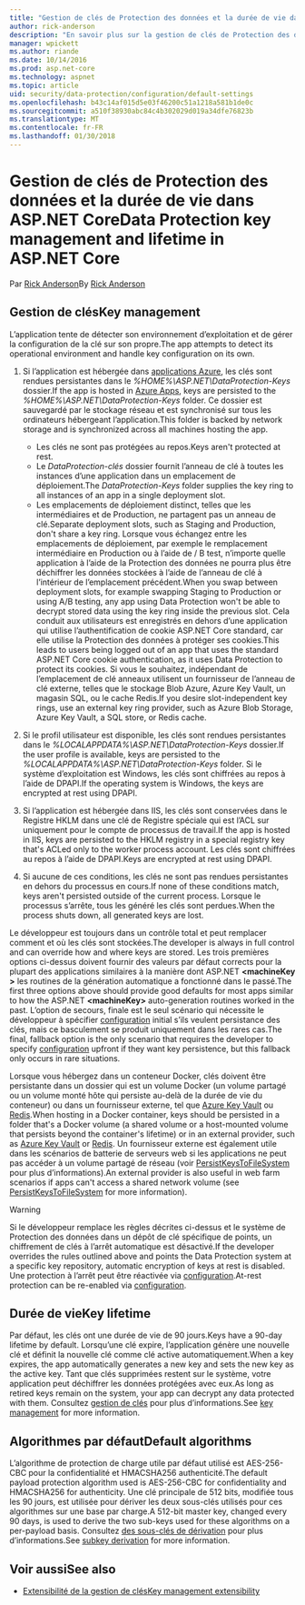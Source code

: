 ```yaml
---
title: "Gestion de clés de Protection des données et la durée de vie dans ASP.NET Core"
author: rick-anderson
description: "En savoir plus sur la gestion de clés de Protection des données et la durée de vie dans ASP.NET Core."
manager: wpickett
ms.author: riande
ms.date: 10/14/2016
ms.prod: asp.net-core
ms.technology: aspnet
ms.topic: article
uid: security/data-protection/configuration/default-settings
ms.openlocfilehash: b43c14af015d5e03f46200c51a1218a581b1de0c
ms.sourcegitcommit: a510f38930abc84c4b302029d019a34dfe76823b
ms.translationtype: MT
ms.contentlocale: fr-FR
ms.lasthandoff: 01/30/2018
---
```

# <a name="data-protection-key-management-and-lifetime-in-aspnet-core"></a><span data-ttu-id="3b981-103">Gestion de clés de Protection des données et la durée de vie dans ASP.NET Core</span><span class="sxs-lookup"><span data-stu-id="3b981-103">Data Protection key management and lifetime in ASP.NET Core</span></span>

<span data-ttu-id="3b981-104">Par [Rick Anderson](https://twitter.com/RickAndMSFT)</span><span class="sxs-lookup"><span data-stu-id="3b981-104">By [Rick Anderson](https://twitter.com/RickAndMSFT)</span></span>

## <a name="key-management"></a><span data-ttu-id="3b981-105">Gestion de clés</span><span class="sxs-lookup"><span data-stu-id="3b981-105">Key management</span></span>

<span data-ttu-id="3b981-106">L’application tente de détecter son environnement d’exploitation et de gérer la configuration de la clé sur son propre.</span><span class="sxs-lookup"><span data-stu-id="3b981-106">The app attempts to detect its operational environment and handle key configuration on its own.</span></span>

1. <span data-ttu-id="3b981-107">Si l’application est hébergée dans [applications Azure](https://azure.microsoft.com/services/app-service/), les clés sont rendues persistantes dans le *%HOME%\ASP.NET\DataProtection-Keys* dossier.</span><span class="sxs-lookup"><span data-stu-id="3b981-107">If the app is hosted in [Azure Apps](https://azure.microsoft.com/services/app-service/), keys are persisted to the *%HOME%\ASP.NET\DataProtection-Keys* folder.</span></span> <span data-ttu-id="3b981-108">Ce dossier est sauvegardé par le stockage réseau et est synchronisé sur tous les ordinateurs hébergeant l’application.</span><span class="sxs-lookup"><span data-stu-id="3b981-108">This folder is backed by network storage and is synchronized across all machines hosting the app.</span></span>
   * <span data-ttu-id="3b981-109">Les clés ne sont pas protégées au repos.</span><span class="sxs-lookup"><span data-stu-id="3b981-109">Keys aren't protected at rest.</span></span>
   * <span data-ttu-id="3b981-110">Le *DataProtection-clés* dossier fournit l’anneau de clé à toutes les instances d’une application dans un emplacement de déploiement.</span><span class="sxs-lookup"><span data-stu-id="3b981-110">The *DataProtection-Keys* folder supplies the key ring to all instances of an app in a single deployment slot.</span></span>
   * <span data-ttu-id="3b981-111">Les emplacements de déploiement distinct, telles que les intermédiaires et de Production, ne partagent pas un anneau de clé.</span><span class="sxs-lookup"><span data-stu-id="3b981-111">Separate deployment slots, such as Staging and Production, don't share a key ring.</span></span> <span data-ttu-id="3b981-112">Lorsque vous échangez entre les emplacements de déploiement, par exemple le remplacement intermédiaire en Production ou à l’aide de / B test, n’importe quelle application à l’aide de la Protection des données ne pourra plus être déchiffrer les données stockées à l’aide de l’anneau de clé à l’intérieur de l’emplacement précédent.</span><span class="sxs-lookup"><span data-stu-id="3b981-112">When you swap between deployment slots, for example swapping Staging to Production or using A/B testing, any app using Data Protection won't be able to decrypt stored data using the key ring inside the previous slot.</span></span> <span data-ttu-id="3b981-113">Cela conduit aux utilisateurs est enregistrés en dehors d’une application qui utilise l’authentification de cookie ASP.NET Core standard, car elle utilise la Protection des données à protéger ses cookies.</span><span class="sxs-lookup"><span data-stu-id="3b981-113">This leads to users being logged out of an app that uses the standard ASP.NET Core cookie authentication, as it uses Data Protection to protect its cookies.</span></span> <span data-ttu-id="3b981-114">Si vous le souhaitez, indépendant de l’emplacement de clé anneaux utilisent un fournisseur de l’anneau de clé externe, telles que le stockage Blob Azure, Azure Key Vault, un magasin SQL, ou le cache Redis.</span><span class="sxs-lookup"><span data-stu-id="3b981-114">If you desire slot-independent key rings, use an external key ring provider, such as Azure Blob Storage, Azure Key Vault, a SQL store, or Redis cache.</span></span>

1. <span data-ttu-id="3b981-115">Si le profil utilisateur est disponible, les clés sont rendues persistantes dans le *%LOCALAPPDATA%\ASP.NET\DataProtection-Keys* dossier.</span><span class="sxs-lookup"><span data-stu-id="3b981-115">If the user profile is available, keys are persisted to the *%LOCALAPPDATA%\ASP.NET\DataProtection-Keys* folder.</span></span> <span data-ttu-id="3b981-116">Si le système d’exploitation est Windows, les clés sont chiffrées au repos à l’aide de DPAPI.</span><span class="sxs-lookup"><span data-stu-id="3b981-116">If the operating system is Windows, the keys are encrypted at rest using DPAPI.</span></span>

1. <span data-ttu-id="3b981-117">Si l’application est hébergée dans IIS, les clés sont conservées dans le Registre HKLM dans une clé de Registre spéciale qui est l’ACL sur uniquement pour le compte de processus de travail.</span><span class="sxs-lookup"><span data-stu-id="3b981-117">If the app is hosted in IIS, keys are persisted to the HKLM registry in a special registry key that's ACLed only to the worker process account.</span></span> <span data-ttu-id="3b981-118">Les clés sont chiffrées au repos à l’aide de DPAPI.</span><span class="sxs-lookup"><span data-stu-id="3b981-118">Keys are encrypted at rest using DPAPI.</span></span>

1. <span data-ttu-id="3b981-119">Si aucune de ces conditions, les clés ne sont pas rendues persistantes en dehors du processus en cours.</span><span class="sxs-lookup"><span data-stu-id="3b981-119">If none of these conditions match, keys aren't persisted outside of the current process.</span></span> <span data-ttu-id="3b981-120">Lorsque le processus s’arrête, tous les généré les clés sont perdues.</span><span class="sxs-lookup"><span data-stu-id="3b981-120">When the process shuts down, all generated keys are lost.</span></span>

<span data-ttu-id="3b981-121">Le développeur est toujours dans un contrôle total et peut remplacer comment et où les clés sont stockées.</span><span class="sxs-lookup"><span data-stu-id="3b981-121">The developer is always in full control and can override how and where keys are stored.</span></span> <span data-ttu-id="3b981-122">Les trois premières options ci-dessus doivent fournir des valeurs par défaut corrects pour la plupart des applications similaires à la manière dont ASP.NET  **\<machineKey >** les routines de la génération automatique a fonctionné dans le passé.</span><span class="sxs-lookup"><span data-stu-id="3b981-122">The first three options above should provide good defaults for most apps similar to how the ASP.NET **\<machineKey>** auto-generation routines worked in the past.</span></span> <span data-ttu-id="3b981-123">L’option de secours, finale est le seul scénario qui nécessite le développeur à spécifier [configuration](xref:security/data-protection/configuration/overview) initial s’ils veulent persistance des clés, mais ce basculement se produit uniquement dans les rares cas.</span><span class="sxs-lookup"><span data-stu-id="3b981-123">The final, fallback option is the only scenario that requires the developer to specify [configuration](xref:security/data-protection/configuration/overview) upfront if they want key persistence, but this fallback only occurs in rare situations.</span></span>

<span data-ttu-id="3b981-124">Lorsque vous hébergez dans un conteneur Docker, clés doivent être persistante dans un dossier qui est un volume Docker (un volume partagé ou un volume monté hôte qui persiste au-delà de la durée de vie du conteneur) ou dans un fournisseur externe, tel que [Azure Key Vault](https://azure.microsoft.com/services/key-vault/) ou [Redis](https://redis.io/).</span><span class="sxs-lookup"><span data-stu-id="3b981-124">When hosting in a Docker container, keys should be persisted in a folder that's a Docker volume (a shared volume or a host-mounted volume that persists beyond the container's lifetime) or in an external provider, such as [Azure Key Vault](https://azure.microsoft.com/services/key-vault/) or [Redis](https://redis.io/).</span></span> <span data-ttu-id="3b981-125">Un fournisseur externe est également utile dans les scénarios de batterie de serveurs web si les applications ne peut pas accéder à un volume partagé de réseau (voir [PersistKeysToFileSystem](xref:security/data-protection/configuration/overview#persistkeystofilesystem) pour plus d’informations).</span><span class="sxs-lookup"><span data-stu-id="3b981-125">An external provider is also useful in web farm scenarios if apps can't access a shared network volume (see [PersistKeysToFileSystem](xref:security/data-protection/configuration/overview#persistkeystofilesystem) for more information).</span></span>

> [!WARNING]
> <span data-ttu-id="3b981-126">Si le développeur remplace les règles décrites ci-dessus et le système de Protection des données dans un dépôt de clé spécifique de points, un chiffrement de clés à l’arrêt automatique est désactivé.</span><span class="sxs-lookup"><span data-stu-id="3b981-126">If the developer overrides the rules outlined above and points the Data Protection system at a specific key repository, automatic encryption of keys at rest is disabled.</span></span> <span data-ttu-id="3b981-127">Une protection à l’arrêt peut être réactivée via [configuration](xref:security/data-protection/configuration/overview).</span><span class="sxs-lookup"><span data-stu-id="3b981-127">At-rest protection can be re-enabled via [configuration](xref:security/data-protection/configuration/overview).</span></span>

## <a name="key-lifetime"></a><span data-ttu-id="3b981-128">Durée de vie</span><span class="sxs-lookup"><span data-stu-id="3b981-128">Key lifetime</span></span>

<span data-ttu-id="3b981-129">Par défaut, les clés ont une durée de vie de 90 jours.</span><span class="sxs-lookup"><span data-stu-id="3b981-129">Keys have a 90-day lifetime by default.</span></span> <span data-ttu-id="3b981-130">Lorsqu’une clé expire, l’application génère une nouvelle clé et définit la nouvelle clé comme clé active automatiquement.</span><span class="sxs-lookup"><span data-stu-id="3b981-130">When a key expires, the app automatically generates a new key and sets the new key as the active key.</span></span> <span data-ttu-id="3b981-131">Tant que clés supprimées restent sur le système, votre application peut déchiffrer les données protégées avec eux.</span><span class="sxs-lookup"><span data-stu-id="3b981-131">As long as retired keys remain on the system, your app can decrypt any data protected with them.</span></span> <span data-ttu-id="3b981-132">Consultez [gestion de clés](xref:security/data-protection/implementation/key-management#key-expiration-and-rolling) pour plus d’informations.</span><span class="sxs-lookup"><span data-stu-id="3b981-132">See [key management](xref:security/data-protection/implementation/key-management#key-expiration-and-rolling) for more information.</span></span>

## <a name="default-algorithms"></a><span data-ttu-id="3b981-133">Algorithmes par défaut</span><span class="sxs-lookup"><span data-stu-id="3b981-133">Default algorithms</span></span>

<span data-ttu-id="3b981-134">L’algorithme de protection de charge utile par défaut utilisé est AES-256-CBC pour la confidentialité et HMACSHA256 authenticité.</span><span class="sxs-lookup"><span data-stu-id="3b981-134">The default payload protection algorithm used is AES-256-CBC for confidentiality and HMACSHA256 for authenticity.</span></span> <span data-ttu-id="3b981-135">Une clé principale de 512 bits, modifiée tous les 90 jours, est utilisée pour dériver les deux sous-clés utilisés pour ces algorithmes sur une base par charge.</span><span class="sxs-lookup"><span data-stu-id="3b981-135">A 512-bit master key, changed every 90 days, is used to derive the two sub-keys used for these algorithms on a per-payload basis.</span></span> <span data-ttu-id="3b981-136">Consultez [des sous-clés de dérivation](xref:security/data-protection/implementation/subkeyderivation#additional-authenticated-data-and-subkey-derivation) pour plus d’informations.</span><span class="sxs-lookup"><span data-stu-id="3b981-136">See [subkey derivation](xref:security/data-protection/implementation/subkeyderivation#additional-authenticated-data-and-subkey-derivation) for more information.</span></span>

## <a name="see-also"></a><span data-ttu-id="3b981-137">Voir aussi</span><span class="sxs-lookup"><span data-stu-id="3b981-137">See also</span></span>

* [<span data-ttu-id="3b981-138">Extensibilité de la gestion de clés</span><span class="sxs-lookup"><span data-stu-id="3b981-138">Key management extensibility</span></span>](xref:security/data-protection/extensibility/key-management)
